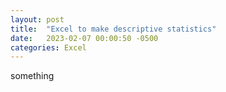 ```yaml
---
layout: post
title:  "Excel to make descriptive statistics"
date:   2023-02-07 00:00:50 -0500
categories: Excel
---
```

  something